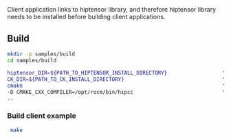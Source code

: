 ##
Client application links to hiptensor library, and therefore hiptensor library needs to be installed before building client applications.


## Build
```bash
mkdir -p samples/build
cd samples/build
```

```bash
hiptensor_DIR=${PATH_TO_HIPTENSOR_INSTALL_DIRECTORY}                  \
CK_DIR=${PATH_TO_CK_INSTALL_DIRECTORY}                                \
cmake                                                                 \
-D CMAKE_CXX_COMPILER=/opt/rocm/bin/hipcc                             \
..
```

### Build client example
```bash
 make
```
